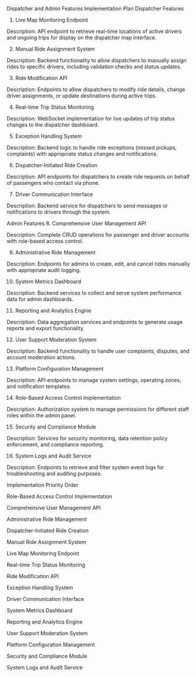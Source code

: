 Dispatcher and Admin Features Implementation Plan
Dispatcher Features
1. Live Map Monitoring Endpoint

Description: API endpoint to retrieve real-time locations of active drivers and ongoing trips for display on the dispatcher map interface.

2. Manual Ride Assignment System

Description: Backend functionality to allow dispatchers to manually assign rides to specific drivers, including validation checks and status updates.

3. Ride Modification API

Description: Endpoints to allow dispatchers to modify ride details, change driver assignments, or update destinations during active trips.

4. Real-time Trip Status Monitoring

Description: WebSocket implementation for live updates of trip status changes to the dispatcher dashboard.

5. Exception Handling System

Description: Backend logic to handle ride exceptions (missed pickups, complaints) with appropriate status changes and notifications.

6. Dispatcher-Initiated Ride Creation

Description: API endpoints for dispatchers to create ride requests on behalf of passengers who contact via phone.

7. Driver Communication Interface

Description: Backend service for dispatchers to send messages or notifications to drivers through the system.

Admin Features
8. Comprehensive User Management API

Description: Complete CRUD operations for passenger and driver accounts with role-based access control.

9. Administrative Ride Management

Description: Endpoints for admins to create, edit, and cancel rides manually with appropriate audit logging.

10. System Metrics Dashboard

Description: Backend services to collect and serve system performance data for admin dashboards.

11. Reporting and Analytics Engine

Description: Data aggregation services and endpoints to generate usage reports and export functionality.

12. User Support Moderation System

Description: Backend functionality to handle user complaints, disputes, and account moderation actions.

13. Platform Configuration Management

Description: API endpoints to manage system settings, operating zones, and notification templates.

14. Role-Based Access Control Implementation

Description: Authorization system to manage permissions for different staff roles within the admin panel.

15. Security and Compliance Module

Description: Services for security monitoring, data retention policy enforcement, and compliance reporting.

16. System Logs and Audit Service

Description: Endpoints to retrieve and filter system event logs for troubleshooting and auditing purposes.

Implementation Priority Order

Role-Based Access Control Implementation

Comprehensive User Management API

Administrative Ride Management

Dispatcher-Initiated Ride Creation

Manual Ride Assignment System

Live Map Monitoring Endpoint

Real-time Trip Status Monitoring

Ride Modification API

Exception Handling System

Driver Communication Interface

System Metrics Dashboard

Reporting and Analytics Engine

User Support Moderation System

Platform Configuration Management

Security and Compliance Module

System Logs and Audit Service